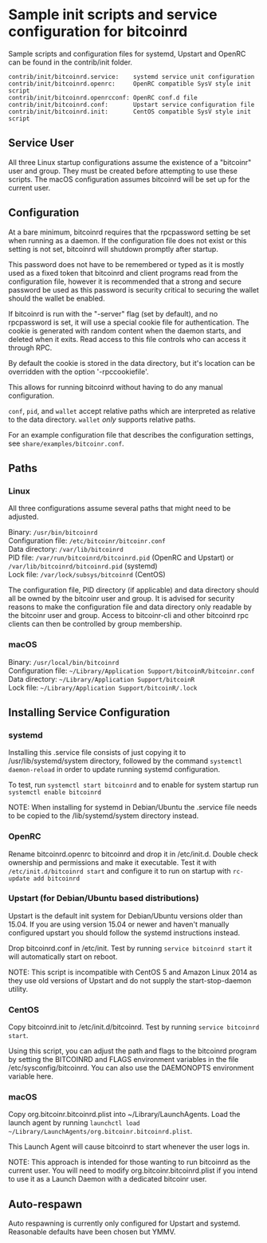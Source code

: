 Sample init scripts and service configuration for bitcoinrd
==========================================================

Sample scripts and configuration files for systemd, Upstart and OpenRC
can be found in the contrib/init folder.

    contrib/init/bitcoinrd.service:    systemd service unit configuration
    contrib/init/bitcoinrd.openrc:     OpenRC compatible SysV style init script
    contrib/init/bitcoinrd.openrcconf: OpenRC conf.d file
    contrib/init/bitcoinrd.conf:       Upstart service configuration file
    contrib/init/bitcoinrd.init:       CentOS compatible SysV style init script

Service User
---------------------------------

All three Linux startup configurations assume the existence of a "bitcoinr" user
and group.  They must be created before attempting to use these scripts.
The macOS configuration assumes bitcoinrd will be set up for the current user.

Configuration
---------------------------------

At a bare minimum, bitcoinrd requires that the rpcpassword setting be set
when running as a daemon.  If the configuration file does not exist or this
setting is not set, bitcoinrd will shutdown promptly after startup.

This password does not have to be remembered or typed as it is mostly used
as a fixed token that bitcoinrd and client programs read from the configuration
file, however it is recommended that a strong and secure password be used
as this password is security critical to securing the wallet should the
wallet be enabled.

If bitcoinrd is run with the "-server" flag (set by default), and no rpcpassword is set,
it will use a special cookie file for authentication. The cookie is generated with random
content when the daemon starts, and deleted when it exits. Read access to this file
controls who can access it through RPC.

By default the cookie is stored in the data directory, but it's location can be overridden
with the option '-rpccookiefile'.

This allows for running bitcoinrd without having to do any manual configuration.

`conf`, `pid`, and `wallet` accept relative paths which are interpreted as
relative to the data directory. `wallet` *only* supports relative paths.

For an example configuration file that describes the configuration settings,
see `share/examples/bitcoinr.conf`.

Paths
---------------------------------

### Linux

All three configurations assume several paths that might need to be adjusted.

Binary:              `/usr/bin/bitcoinrd`  
Configuration file:  `/etc/bitcoinr/bitcoinr.conf`  
Data directory:      `/var/lib/bitcoinrd`  
PID file:            `/var/run/bitcoinrd/bitcoinrd.pid` (OpenRC and Upstart) or `/var/lib/bitcoinrd/bitcoinrd.pid` (systemd)  
Lock file:           `/var/lock/subsys/bitcoinrd` (CentOS)  

The configuration file, PID directory (if applicable) and data directory
should all be owned by the bitcoinr user and group.  It is advised for security
reasons to make the configuration file and data directory only readable by the
bitcoinr user and group.  Access to bitcoinr-cli and other bitcoinrd rpc clients
can then be controlled by group membership.

### macOS

Binary:              `/usr/local/bin/bitcoinrd`  
Configuration file:  `~/Library/Application Support/bitcoinR/bitcoinr.conf`  
Data directory:      `~/Library/Application Support/bitcoinR`  
Lock file:           `~/Library/Application Support/bitcoinR/.lock`  

Installing Service Configuration
-----------------------------------

### systemd

Installing this .service file consists of just copying it to
/usr/lib/systemd/system directory, followed by the command
`systemctl daemon-reload` in order to update running systemd configuration.

To test, run `systemctl start bitcoinrd` and to enable for system startup run
`systemctl enable bitcoinrd`

NOTE: When installing for systemd in Debian/Ubuntu the .service file needs to be copied to the /lib/systemd/system directory instead.

### OpenRC

Rename bitcoinrd.openrc to bitcoinrd and drop it in /etc/init.d.  Double
check ownership and permissions and make it executable.  Test it with
`/etc/init.d/bitcoinrd start` and configure it to run on startup with
`rc-update add bitcoinrd`

### Upstart (for Debian/Ubuntu based distributions)

Upstart is the default init system for Debian/Ubuntu versions older than 15.04. If you are using version 15.04 or newer and haven't manually configured upstart you should follow the systemd instructions instead.

Drop bitcoinrd.conf in /etc/init.  Test by running `service bitcoinrd start`
it will automatically start on reboot.

NOTE: This script is incompatible with CentOS 5 and Amazon Linux 2014 as they
use old versions of Upstart and do not supply the start-stop-daemon utility.

### CentOS

Copy bitcoinrd.init to /etc/init.d/bitcoinrd. Test by running `service bitcoinrd start`.

Using this script, you can adjust the path and flags to the bitcoinrd program by
setting the BITCOINRD and FLAGS environment variables in the file
/etc/sysconfig/bitcoinrd. You can also use the DAEMONOPTS environment variable here.

### macOS

Copy org.bitcoinr.bitcoinrd.plist into ~/Library/LaunchAgents. Load the launch agent by
running `launchctl load ~/Library/LaunchAgents/org.bitcoinr.bitcoinrd.plist`.

This Launch Agent will cause bitcoinrd to start whenever the user logs in.

NOTE: This approach is intended for those wanting to run bitcoinrd as the current user.
You will need to modify org.bitcoinr.bitcoinrd.plist if you intend to use it as a
Launch Daemon with a dedicated bitcoinr user.

Auto-respawn
-----------------------------------

Auto respawning is currently only configured for Upstart and systemd.
Reasonable defaults have been chosen but YMMV.
